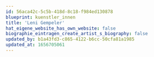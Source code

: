 ```yaml
---
id: 56aca42c-5c5b-418d-8c18-f984ed130878
blueprint: kuenstler_innen
title: 'Leni Gempeler'
hat_eigene_website_has_own_website: false
biographie_eintragen_create_artist_s_biography: false
updated_by: b1a43fd3-c865-4122-b6cc-50cfa81a1985
updated_at: 1656705061
---
```

